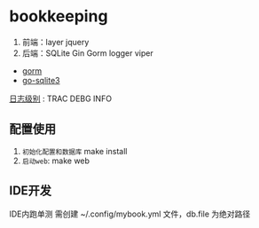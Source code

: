 # bookkeeping

1. 前端：layer jquery
1. 后端：SQLite Gin Gorm logger viper

- [gorm](gorm.io/zh_CN/)
- [go-sqlite3](https://github.com/mattn/go-sqlite3)

[日志级别](https://github.com/wonderivan/logger) : TRAC DEBG INFO

## 配置使用

1. `初始化配置和数据库` make install 
1. `启动web`: make web

## IDE开发

IDE内跑单测 需创建 ~/.config/mybook.yml 文件，db.file 为绝对路径
